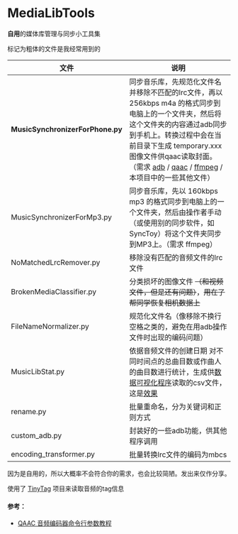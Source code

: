 # MediaLibTools
**自用**的媒体库管理与同步小工具集

标记为粗体的文件是我经常用到的

| 文件                             | 说明                                                         |
| -------------------------------- | ------------------------------------------------------------ |
| **MusicSynchronizerForPhone.py** | 同步音乐库，先规范化文件名并移除不匹配的lrc文件，再以 256kbps m4a 的格式同步到电脑上的一个文件夹，然后将这个文件夹的内容通过adb同步到手机上。转换过程中会在当前目录下生成 temporary.xxx 图像文件供qaac读取封面。（需求 [adb](https://developer.android.com/studio/releases/platform-tools) / [qaac](https://github.com/nu774/qaac) / [ffmpeg](https://github.com/FFmpeg/FFmpeg) / 本项目中的一些其他文件） |
| MusicSynchronizerForMp3.py       | 同步音乐库，先以 160kbps mp3 的格式同步到电脑上的一个文件夹，然后由操作者手动（或使用别的同步软件，如SyncToy）将这个文件夹同步到MP3上。（需求 ffmpeg） |
| NoMatchedLrcRemover.py           | 移除没有匹配的音频文件的lrc文件                              |
| BrokenMediaClassifier.py         | 分类损坏的图像文件 ~~（和视频文件，但是还有问题）~~，~~用在了帮同学恢复相机数据上~~ |
| FileNameNormalizer.py            | 规范化文件名（像移除不换行空格之类的，避免在用adb操作文件时出现的编码问题） |
| MusicLibStat.py                  | 依据音频文件的创建日期 对不同时间点的总曲目数或作曲人的曲目数进行统计，生成供[数据可视化程序](https://github.com/Jannchie/Historical-ranking-data-visualization-based-on-d3.js)读取的csv文件，这是[效果](https://www.bilibili.com/video/BV1sj411o7VR) |
| rename.py                        | 批量重命名，分为关键词和正则方式                             |
| custom_adb.py                    | 封装好的一些adb功能，供其他程序调用                          |
| encoding_transformer.py          | 批量转换lrc文件的编码为mbcs                                  |

因为是自用的，所以大概率不会符合你的需求，也会比较简陋。发出来仅作分享。

使用了 [TinyTag](https://github.com/devsnd/tinytag) 项目来读取音频的tag信息

#### 参考：

- [QAAC 音频编码器命令行参数教程](https://www.nazorip.site/archives/44/)
